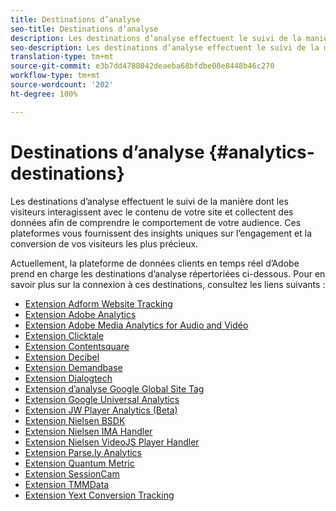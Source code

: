 ```yaml
---
title: Destinations d’analyse
seo-title: Destinations d’analyse
description: Les destinations d’analyse effectuent le suivi de la manière dont les visiteurs interagissent avec le contenu de votre site et collectent des données afin de comprendre le comportement de votre audience. Ces plateformes vous fournissent des insights uniques sur l’engagement et la conversion de vos visiteurs les plus précieux.
seo-description: Les destinations d’analyse effectuent le suivi de la manière dont les visiteurs interagissent avec le contenu de votre site et collectent des données afin de comprendre le comportement de votre audience. Ces plateformes vous fournissent des insights uniques sur l’engagement et la conversion de vos visiteurs les plus précieux.
translation-type: tm+mt
source-git-commit: e3b7dd4788042deaeba68bfdbe08e8448b46c270
workflow-type: tm+mt
source-wordcount: '202'
ht-degree: 100%

---
```



# Destinations d’analyse {#analytics-destinations}

Les destinations d’analyse effectuent le suivi de la manière dont les visiteurs interagissent avec le contenu de votre site et collectent des données afin de comprendre le comportement de votre audience. Ces plateformes vous fournissent des insights uniques sur l’engagement et la conversion de vos visiteurs les plus précieux.

Actuellement, la plateforme de données clients en temps réel d’Adobe prend en charge les destinations d’analyse répertoriées ci-dessous. Pour en savoir plus sur la connexion à ces destinations, consultez les liens suivants :

* [Extension Adform Website Tracking](/help/rtcdp/destinations/adform-extension.md)
* [Extension Adobe Analytics](/help/rtcdp/destinations/adobe-analytics-extension.md)
* [Extension Adobe Media Analytics for Audio and Vidéo](/help/rtcdp/destinations/adobe-video-analytics-extension.md)
* [Extension Clicktale](/help/rtcdp/destinations/clicktale-extension.md)
* [Extension Contentsquare](/help/rtcdp/destinations/contentsquare-extension.md)
* [Extension Decibel](/help/rtcdp/destinations/decibel-extension.md)
* [Extension Demandbase](/help/rtcdp/destinations/demandbase-extension.md)
* [Extension Dialogtech](/help/rtcdp/destinations/dialogtech-extension.md)
* [Extension d’analyse Google Global Site Tag](/help/rtcdp/destinations/gtag-analytics-extension.md)
* [Extension Google Universal Analytics](/help/rtcdp/destinations/google-universal-analytics-extension.md)
* [Extension JW Player Analytics (Beta)](/help/rtcdp/destinations/jw-player-analytics-extension.md)
* [Extension Nielsen BSDK](nielsen-bsdk-extension.md)
* [Extension Nielsen IMA Handler](nielsen-ima-extension.md)
* [Extension Nielsen VideoJS Player Handler](nielsen-videojs-extension.md)
* [Extension Parse.ly Analytics](parsely-extension.md)
* [Extension Quantum Metric](quantum-metric-extension.md)
* [Extension SessionCam](sessioncam-extension.md)
* [Extension TMMData](tmmdata-extension.md)
* [Extension Yext Conversion Tracking](yext-extension.md)
